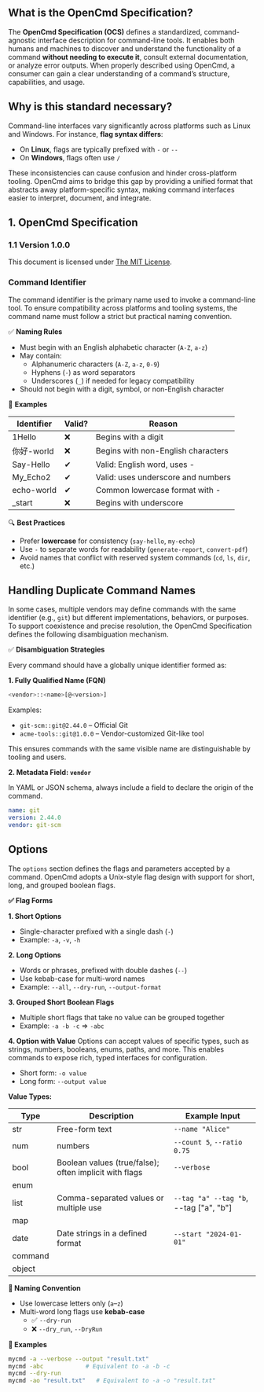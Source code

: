 ## What is the OpenCmd Specification?

The **OpenCmd Specification (OCS)** defines a standardized, command-agnostic interface description for command-line tools. It enables both humans and machines to discover and understand the functionality of a command **without needing to execute it**, consult external documentation, or analyze error outputs. When properly described using OpenCmd, a consumer can gain a clear understanding of a command’s structure, capabilities, and usage.

## Why is this standard necessary?

Command-line interfaces vary significantly across platforms such as Linux and Windows. For instance, **flag syntax differs**:

* On **Linux**, flags are typically prefixed with `-` or `--`
* On **Windows**, flags often use `/`

These inconsistencies can cause confusion and hinder cross-platform tooling. OpenCmd aims to bridge this gap by providing a unified format that abstracts away platform-specific syntax, making command interfaces easier to interpret, document, and integrate.

## 1. OpenCmd Specification

### 1.1 Version 1.0.0

This document is licensed under [The MIT License](LICENSE).

### Command Identifier

The command identifier is the primary name used to invoke a command-line tool. To ensure compatibility across platforms and tooling systems, the command name must follow a strict but practical naming convention.

✅ **Naming Rules**

* Must begin with an English alphabetic character (`A-Z`, `a-z`)
* May contain:
    * Alphanumeric characters (`A-Z`, `a-z`, `0-9`)
    * Hyphens (`-`) as word separators
    * Underscores (`_`) if needed for legacy compatibility
* Should not begin with a digit, symbol, or non-English character

📌 **Examples**

| Identifier | Valid? |	Reason |
| -----| ----- | ----- |
| 1Hello | ❌ | Begins with a digit |
| 你好-world | ❌ | Begins with non-English characters |
| Say-Hello | ✔ | Valid: English word, uses - |
| My_Echo2 | ✔ | Valid: uses underscore and numbers |
| echo-world |	✔ |	Common lowercase format with - |
| _start | ❌ | Begins with underscore |

🔍 **Best Practices**
* Prefer **lowercase** for consistency (`say-hello`, `my-echo`)
* Use `-` to separate words for readability (`generate-report`, `convert-pdf`)
* Avoid names that conflict with reserved system commands (`cd`, `ls`, `dir`, etc.)

## Handling Duplicate Command Names

In some cases, multiple vendors may define commands with the same identifier (e.g., `git`) but different implementations, behaviors, or purposes. To support coexistence and precise resolution, the OpenCmd Specification defines the following disambiguation mechanism.

✅ **Disambiguation Strategies**

Every command should have a globally unique identifier formed as:

**1. Fully Qualified Name (FQN)**
```sh
<vendor>::<name>[@<version>]
```

Examples:

* `git-scm::git@2.44.0` – Official Git
* `acme-tools::git@1.0.0` – Vendor-customized Git-like tool

This ensures commands with the same visible name are distinguishable by tooling and users.

**2. Metadata Field: `vendor`**

In YAML or JSON schema, always include a field to declare the origin of the command.

```yaml
name: git
version: 2.44.0
vendor: git-scm
```

## Options

The `options` section defines the flags and parameters accepted by a command. OpenCmd adopts a Unix-style flag design with support for short, long, and grouped boolean flags.

**✅ Flag Forms**

**1. Short Options**

* Single-character prefixed with a single dash (`-`)
* Example: `-a`, `-v`, `-h`

**2. Long Options**

* Words or phrases, prefixed with double dashes (`--`)
* Use kebab-case for multi-word names
* Example: `--all`, `--dry-run`, `--output-format`

**3. Grouped Short Boolean Flags**

* Multiple short flags that take no value can be grouped together
* Example: `-a -b -c` ⇒ `-abc`

**4. Option with Value**
Options can accept values of specific types, such as strings, numbers, booleans, enums, paths, and more. This enables commands to expose rich, typed interfaces for configuration.

* Short form: `-o value`
* Long form: `--output value`

**Value Types:**

| Type | Description | Example Input |
| ---- | ---- | ---- |
| str | Free-form text | `--name "Alice"` |
| num | numbers | `--count 5`, `--ratio 0.75` |
| bool | Boolean values (true/false); often implicit with flags | `--verbose` |
| enum |
| list | Comma-separated values or multiple use | `--tag "a" --tag "b`, --tag ["a", "b"] |
| map | 
| date | Date strings in a defined format | `--start "2024-01-01"` |
| command | 
| object |

**📌 Naming Convention**

* Use lowercase letters only (`a`–`z`)
* Multi-word long flags use **kebab-case**
    * ✅ `--dry-run`
    * ❌ `--dry_run`, `--DryRun`

**🧪 Examples**

```sh
mycmd -a --verbose --output "result.txt"
mycmd -abc            # Equivalent to -a -b -c
mycmd --dry-run
mycmd -ao "result.txt"   # Equivalent to -a -o "result.txt"
```
